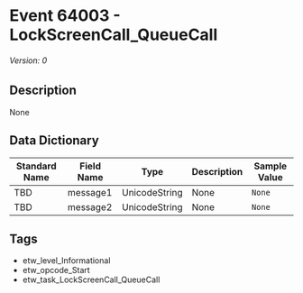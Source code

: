 # Event 64003 - LockScreenCall_QueueCall
###### Version: 0

## Description
None

## Data Dictionary
|Standard Name|Field Name|Type|Description|Sample Value|
|---|---|---|---|---|
|TBD|message1|UnicodeString|None|`None`|
|TBD|message2|UnicodeString|None|`None`|

## Tags
* etw_level_Informational
* etw_opcode_Start
* etw_task_LockScreenCall_QueueCall